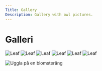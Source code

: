 ```yaml
---
Title: Gallery
Description: Gallery with owl pictures.
---
```


Galleri
==========================
![Leaf](image/gallery/owl1.jpg?width=50%&q=50)
![Leaf](image/gallery/owl1.jpg)
![Leaf](image/gallery/owl3.jpg)
![Leaf](image/gallery/owl4.jpg)
![Leaf](image/gallery/owl5.jpg)
![Leaf](image/gallery/owl6.jpg)

<picture>
    <source media="(min-width: 668px)" srcset="image/gallery/owl1.jpg">
    <source media="(min-width: 376px)" srcset="image/gallery/owl1.jpg?w=100">
    <img src="image/gallery/owl1.jpg" alt="Uggla på en blomsteräng">
</picture>
